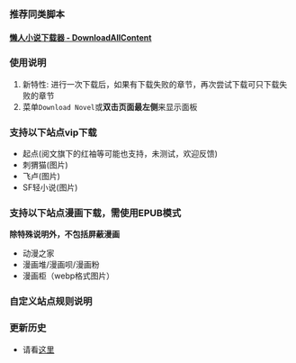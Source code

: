 ### 推荐同类脚本

#### [懒人小说下载器 - DownloadAllContent](https://greasyfork.org/zh-CN/scripts/25068)

### 使用说明

1. 新特性: 进行一次下载后，如果有下载失败的章节，再次尝试下载可只下载失败的章节
2. 菜单```Download Novel```或**双击页面最左侧**来显示面板

### 支持以下站点vip下载

* 起点(阅文旗下的红袖等可能也支持，未测试，欢迎反馈)
* 刺猬猫(图片)
* 飞卢(图片)
* SF轻小说(图片)

### 支持以下站点漫画下载，需使用EPUB模式


**除特殊说明外，不包括屏蔽漫画**

* 动漫之家
* 漫画堆/漫画呗/漫画粉
* 漫画柜（webp格式图片）

### 自定义站点规则说明


### 更新历史

* 请看[这里](https://github.com/dodying/UserJs/commits/master/novel/novelDownloader/novelDownloader3.user.js)
